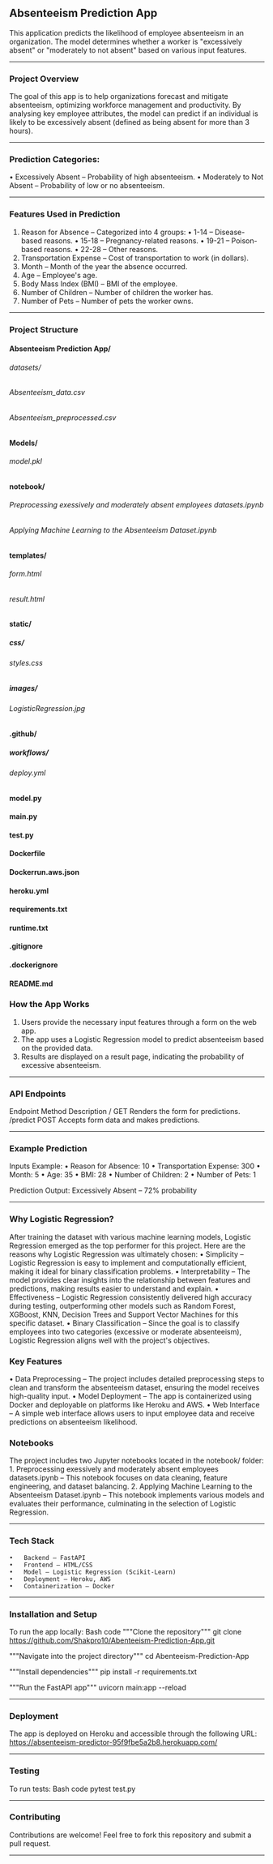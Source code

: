 ## Absenteeism Prediction App

This application predicts the likelihood of employee absenteeism in an organization. The model determines whether a worker is "excessively absent" or "moderately to not absent" based on various input features.
________________________________________


### Project Overview

The goal of this app is to help organizations forecast and mitigate absenteeism, optimizing workforce management and productivity. By analysing key employee attributes, the model can predict if an individual is likely to be excessively absent (defined as being absent for more than 3 hours).
________________________________________


### Prediction Categories:

•	Excessively Absent – Probability of high absenteeism.
•	Moderately to Not Absent – Probability of low or no absenteeism.
________________________________________


### Features Used in Prediction

1.	Reason for Absence – Categorized into 4 groups:
    •	1-14 – Disease-based reasons.
    •	15-18 – Pregnancy-related reasons.
    •	19-21 – Poison-based reasons.
    •	22-28 – Other reasons.
2.	Transportation Expense – Cost of transportation to work (in dollars).
3.	Month – Month of the year the absence occurred.
4.	Age – Employee's age.
5.	Body Mass Index (BMI) – BMI of the employee.
6.	Number of Children – Number of children the worker has.
7.	Number of Pets – Number of pets the worker owns.
________________________________________


### Project Structure

#### Absenteeism Prediction App/

###### datasets/
###### Absenteeism_data.csv
###### Absenteeism_preprocessed.csv

#### Models/
###### model.pkl

#### notebook/
###### Preprocessing exessively and moderately absent employees datasets.ipynb
###### Applying Machine Learning to the Absenteeism Dataset.ipynb

#### templates/
###### form.html
###### result.html

#### static/
##### css/
###### styles.css
##### images/
###### LogisticRegression.jpg

#### .github/
##### workflows/
###### deploy.yml

#### model.py
#### main.py
#### test.py
#### Dockerfile
#### Dockerrun.aws.json
#### heroku.yml
#### requirements.txt
#### runtime.txt
#### .gitignore
#### .dockerignore
#### README.md


### How the App Works

1.	Users provide the necessary input features through a form on the web app.
2.	The app uses a Logistic Regression model to predict absenteeism based on the provided data.
3.	Results are displayed on a result page, indicating the probability of excessive absenteeism.
________________________________________


### API Endpoints

Endpoint	Method	Description
/	        GET	    Renders the form for predictions.
/predict	POST	Accepts form data and makes predictions.
________________________________________


### Example Prediction

Inputs Example:
    •	Reason for Absence: 10
    •	Transportation Expense: 300
    •	Month: 5
    •	Age: 35
    •	BMI: 28
    •	Number of Children: 2
    •	Number of Pets: 1

Prediction Output: Excessively Absent – 72% probability
________________________________________


### Why Logistic Regression?

After training the dataset with various machine learning models, Logistic Regression emerged as the top performer for this project. Here are the reasons why Logistic Regression was ultimately chosen:
    •	Simplicity – Logistic Regression is easy to implement and computationally efficient, making it ideal for binary classification problems.
    •	Interpretability – The model provides clear insights into the relationship between features and predictions, making results easier to understand and explain.
    •	Effectiveness – Logistic Regression consistently delivered high accuracy during testing, outperforming other models such as Random Forest, XGBoost, KNN, Decision Trees and Support Vector Machines for this specific dataset.
    •	Binary Classification – Since the goal is to classify employees into two categories (excessive or moderate absenteeism), Logistic Regression aligns well with the project's objectives.


### Key Features

•	Data Preprocessing – The project includes detailed preprocessing steps to clean and transform the absenteeism dataset, ensuring the model receives high-quality input.
•	Model Deployment – The app is containerized using Docker and deployable on platforms like Heroku and AWS.
•	Web Interface – A simple web interface allows users to input employee data and receive predictions on absenteeism likelihood.

### Notebooks

The project includes two Jupyter notebooks located in the notebook/ folder:
    1.	Preprocessing exessively and moderately absent employees datasets.ipynb – This notebook focuses on data cleaning, feature engineering, and dataset balancing.
    2.	Applying Machine Learning to the Absenteeism Dataset.ipynb – This notebook implements various models and evaluates their performance, culminating in the selection of Logistic Regression.

________________________________________


### Tech Stack

    •	Backend – FastAPI
    •	Frontend – HTML/CSS
    •	Model – Logistic Regression (Scikit-Learn)
    •	Deployment – Heroku, AWS
    •	Containerization – Docker
________________________________________


### Installation and Setup

To run the app locally:
Bash code
"""Clone the repository"""
git clone https://github.com/Shakpro10/Abenteeism-Prediction-App.git  

"""Navigate into the project directory"""
cd Abenteeism-Prediction-App  

"""Install dependencies"""
pip install -r requirements.txt  

"""Run the FastAPI app"""
uvicorn main:app --reload  
________________________________________


### Deployment

The app is deployed on Heroku and accessible through the following URL: https://absenteeism-predictor-95f9fbe5a2b8.herokuapp.com/
________________________________________


### Testing

To run tests:
Bash code
pytest test.py  
________________________________________


### Contributing

Contributions are welcome! Feel free to fork this repository and submit a pull request.
________________________________________